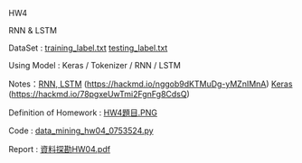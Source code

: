 HW4

RNN & LSTM

DataSet : [training_label.txt](https://github.com/laynotena/Data-Mining/blob/main/HW4/training_label.txt) [testing_label.txt](https://github.com/laynotena/Data-Mining/blob/main/HW4/testing_label.txt)

Using Model : Keras / Tokenizer / RNN / LSTM

Notes：[RNN, LSTM](https://github.com/laynotena/Data-Mining/blob/main/HW4/RNN%2C%20LSTM%20%5BPython%5D.md) (https://hackmd.io/nggob9dKTMuDg-yMZnIMnA) [Keras](https://github.com/laynotena/Data-Mining/blob/main/HW4/Keras%20%5B%20Python%20%5D.md) (https://hackmd.io/78pgxeUwTmi2FgnFg8CdsQ) 

Definition of Homework : [HW4題目.PNG]( https://github.com/laynotena/Data-Mining/blob/main/HW4/HW4%E9%A1%8C%E7%9B%AE.PNG )

Code : [data_mining_hw04_0753524.py](https://github.com/laynotena/Data-Mining/blob/main/HW4/data_mining_hw04_0753524.py)

Report : [資料探勘HW04.pdf](https://github.com/laynotena/Data-Mining/blob/main/HW4/%E8%B3%87%E6%96%99%E6%8E%A2%E5%8B%98HW04.pdf) 









